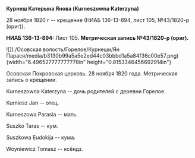 **Курнеш Катерына Янова (Kurneszowna Katerzyna)**

28 ноября 1820 г -- крещение (НИАБ 136-13-894, лист 105, №43/1820-р
(ориг)).

**НИАБ 136-13-894:** Лист 105. **Метрическая запись №43/1820-р (ориг).**

![](./Осовская волость/Горелое/Курнеши/Ян Парася/media/b3130b99a5a5e2ed44c03bbbd1a5a84f36c00e57.png){width="6.496527777777778in"
height="0.8153346456692914in"}

Осовская Покровская церковь. 28 ноября 1820 года. Метрическая запись о
крещении.

Kurneszowna Katerzyna -- дочь родителей с деревни Горелое.

Kurniesz Jan -- отец.

Kurneszowa Parasia -- мать.

Suszko Taras -- кум.

Suszkowa Eudokija -- кума.

Woyniewicz Tomasz -- ксёндз.
